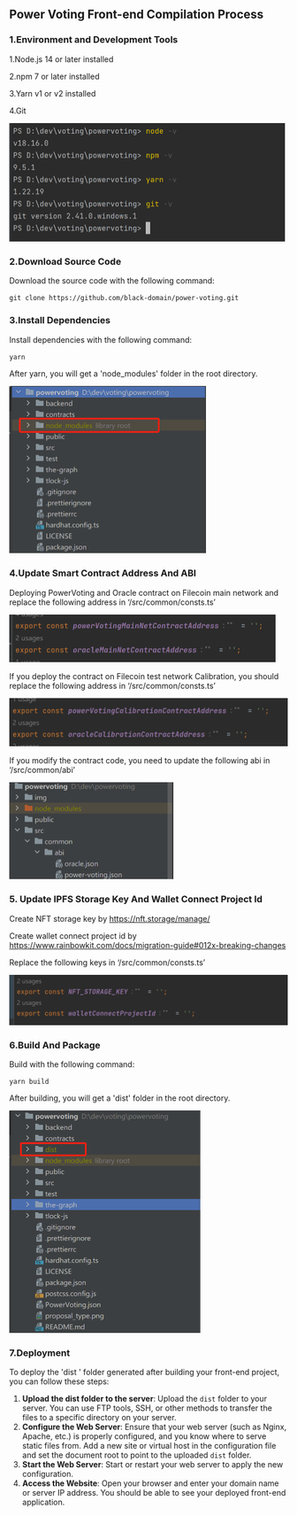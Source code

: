 ## Power Voting Front-end Compilation Process

### 1.Environment and Development Tools

1.Node.js 14 or later installed

2.npm 7 or later installed

3.Yarn  v1 or v2 installed

4.Git

<img src="./img/git.png" style="zoom:50%;" />

### 2.Download Source Code

Download the source code with the following command:

```
git clone https://github.com/black-domain/power-voting.git
```

### 3.Install Dependencies

Install dependencies with the following command:

```
yarn
```

After yarn, you will get a 'node_modules' folder in the root directory.


<img src="img/node_modules.png" style="zoom:50%;" />

### 4.Update Smart Contract Address And ABI

Deploying PowerVoting and Oracle contract on Filecoin main network and replace the following address in ‘/src/common/consts.ts’

<img src="img/mainnet.png" style="zoom:50%;" />

If you deploy the contract on Filecoin test network Calibration, you should replace the following address in ‘/src/common/consts.ts’

<img src="img/testnet.png" style="zoom:50%;" />

If you modify the contract code, you need to update the following abi in ‘/src/common/abi’

<img src="img/abi.png" style="zoom:50%;" />



### 5. Update IPFS Storage Key And Wallet Connect Project Id

Create NFT storage key by https://nft.storage/manage/

Create wallet connect project id by https://www.rainbowkit.com/docs/migration-guide#012x-breaking-changes

Replace the following keys in ‘/src/common/consts.ts’

<img src="img/key.png" style="zoom:50%;" />



### 6.Build And Package

Build  with the following command:

```
yarn build
```

After building, you will get a 'dist' folder in the root directory.

<img src="img/dist.png" style="zoom:50%;" />

### 7.Deployment

To deploy the 'dist ' folder generated after building your front-end project, you can follow these steps:

1. **Upload the dist folder to the server**: Upload the `dist` folder to your server. You can use FTP tools, SSH, or other methods to transfer the files to a specific directory on your server.
2. **Configure the Web Server**: Ensure that your web server (such as Nginx, Apache, etc.) is properly configured, and you know where to serve static files from. Add a new site or virtual host in the configuration file and set the document root to point to the uploaded `dist` folder.
3. **Start the Web Server**: Start or restart your web server to apply the new configuration.
4. **Access the Website**: Open your browser and enter your domain name or server IP address. You should be able to see your deployed front-end application.







